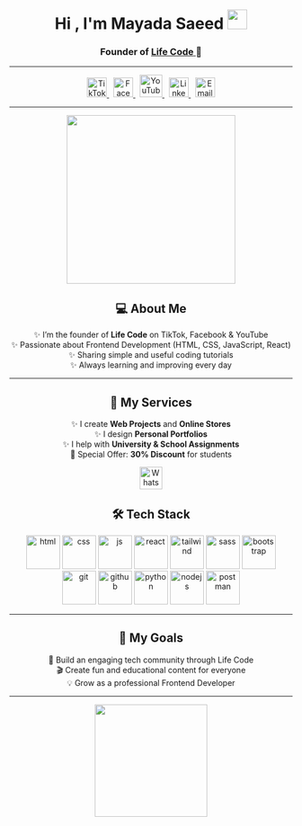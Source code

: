 <h1 align="center">Hi , I'm Mayada Saeed <img src="https://github.com/TheDudeThatCode/TheDudeThatCode/blob/master/Assets/Hi.gif" width="35"></h1>

<h3 align="center">Founder of <a href="https://www.tiktok.com/@lifecode53?is_from_webapp=1&sender_device=pc" target="_blank"><b>Life Code</b> </a>🎥</h3>

---

<p align="center">
<a href="https://www.tiktok.com/@lifecode53?is_from_webapp=1&sender_device=pc" target="_blank">
  <img src="https://cdn-icons-png.flaticon.com/512/3046/3046120.png" alt="TikTok" width="35" height="35"/>
</a>&nbsp;
<a href="https://www.facebook.com/profile.php?id=61579172066999&locale=ar_AR" target="_blank">
  <img src="https://cdn-icons-png.flaticon.com/512/733/733547.png" alt="Facebook" width="35" height="35"/>
</a>&nbsp;
<a href="https://www.youtube.com/@lifecode53?si=zrlBJu46B50Enjjc" target="_blank">
  <img src="https://cdn-icons-png.flaticon.com/512/1384/1384060.png" alt="YouTube" width="40" height="40"/>
</a>&nbsp;
<a href="https://www.linkedin.com/in/mayada-saeed-30b8262b2/" target="_blank">
  <img src="https://cdn-icons-png.flaticon.com/512/3536/3536505.png" alt="LinkedIn" width="35" height="35"/>
</a>&nbsp;
<a href="mailto:lifecode487@gmail.com" target="_blank">
  <img src="https://cdn-icons-png.flaticon.com/512/732/732200.png" alt="Email" width="35" height="35"/>
</a>
</p>

---

<p align="center">
  <img src="https://media0.giphy.com/media/v1.Y2lkPTc5MGI3NjExZ2ludHYxeDZpeTg4eGM2cnA5N3lreGFoc3Awd3R5dTVub2R6eHF5diZlcD12MV9pbnRlcm5hbF9naWZfYnlfaWQmY3Q9Zw/jBOOXxSJfG8kqMxT11/giphy.gif" width="300" />
</p>

<h2 align="center">💻 About Me</h2>

<p align="center">
✨ I’m the founder of <b>Life Code</b> on TikTok, Facebook & YouTube <br>
✨ Passionate about Frontend Development (HTML, CSS, JavaScript, React) <br>
✨ Sharing simple and useful coding tutorials <br>
✨ Always learning and improving every day  
</p>

---

<h2 align="center">🛒 My Services</h2>

<p align="center">
✨ I create <b>Web Projects</b> and <b>Online Stores</b> <br>
✨ I design <b>Personal Portfolios</b> <br>
✨ I help with <b>University & School Assignments</b> <br>
🎁 Special Offer: <b>30% Discount</b> for students
</p>

<p align="center">
  <a href="https://wh.ms/201123382567" target="_blank">
    <img src="https://upload.wikimedia.org/wikipedia/commons/6/6b/WhatsApp.svg" alt="WhatsApp" width="40" height="40"/>
  </a>
</p>


<h2 align="center">🛠️ Tech Stack</h2>

<p align="center">
  <img alt="html" src="https://skillicons.dev/icons?i=html" width="60"/>
  <img alt="css" src="https://skillicons.dev/icons?i=css" width="60"/>
  <img alt="js" src="https://skillicons.dev/icons?i=javascript" width="60"/>
  <img alt="react" src="https://skillicons.dev/icons?i=react" width="60"/>
  <img alt="tailwind" src="https://skillicons.dev/icons?i=tailwind" width="60"/>
  <img alt="sass" src="https://skillicons.dev/icons?i=sass" width="60"/>
  <img alt="bootstrap" src="https://skillicons.dev/icons?i=bootstrap" width="60"/>
  <img alt="git" src="https://skillicons.dev/icons?i=git" width="60"/>
  <img alt="github" src="https://skillicons.dev/icons?i=github" width="60"/>
  <img alt="python" src="https://skillicons.dev/icons?i=python" width="60"/>
  <img alt="nodejs" src="https://skillicons.dev/icons?i=nodejs" width="60"/>
  <img alt="postman" src="https://skillicons.dev/icons?i=postman" width="60"/>
</p>

---

<h2 align="center">🎯 My Goals</h2>

<p align="center">
🚀 Build an engaging tech community through Life Code <br>
🎬 Create fun and educational content for everyone <br>
💡 Grow as a professional Frontend Developer  
</p>

---

<p align="center">
  <img src="https://media4.giphy.com/media/v1.Y2lkPTc5MGI3NjExZjZleGxsNHV4bndjcWR2djdscTcydjRrcHkyb201azk4NzVqcGdxdSZlcD12MV9pbnRlcm5hbF9naWZfYnlfaWQmY3Q9Zw/UEJ6DQQp68LJSnyaBb/giphy.gif" width="200" />
</p>


